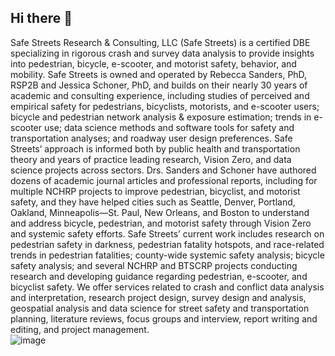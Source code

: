 ## Hi there 👋
Safe Streets Research & Consulting, LLC (Safe Streets) is a certified DBE specializing in rigorous crash and survey data analysis to provide insights into pedestrian, bicycle, e-scooter, and motorist safety, behavior, and mobility. Safe Streets is owned and operated by Rebecca Sanders, PhD, RSP2B and Jessica Schoner, PhD, and builds on their nearly 30 years of academic and consulting experience, including studies of perceived and empirical safety for pedestrians, bicyclists, motorists, and e-scooter users; bicycle and pedestrian network analysis & exposure estimation; trends in e-scooter use; data science methods and software tools for safety and transportation analyses; and roadway user design preferences. 
Safe Streets’ approach is informed both by public health and transportation theory and years of practice leading research, Vision Zero, and data science projects across sectors. Drs. Sanders and Schoner have authored dozens of academic journal articles and professional reports, including for multiple NCHRP projects to improve pedestrian, bicyclist, and motorist safety, and they have helped cities such as Seattle, Denver, Portland, Oakland, Minneapolis—St. Paul, New Orleans, and Boston to understand and address bicycle, pedestrian, and motorist safety through Vision Zero and systemic safety efforts. 
Safe Streets’ current work includes research on pedestrian safety in darkness, pedestrian fatality hotspots, and race-related trends in pedestrian fatalities; county-wide systemic safety analysis; bicycle safety analysis; and several NCHRP and BTSCRP projects conducting research and developing guidance regarding pedestrian, e-scooter, and bicyclist safety. We offer services related to crash and conflict data analysis and interpretation, research project design, survey design and analysis, geospatial analysis and data science for street safety and transportation planning, literature reviews, focus groups and interview, report writing and editing, and project management.  
![image](https://user-images.githubusercontent.com/19820657/231215289-c754e500-2cd0-450b-a698-065fd1f33e0f.png)
